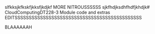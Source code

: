 slfkksjkfkskfjkksfjkdjkf MORE NITROUSSSSSS 
sjkfhdjksdhfhdfjkhdjk# CloudComputingDT228-3
Module code and extras
EDITSSSSSSSSSSSSSSSSSSSSSSSSSSSSSSSSSSSSSSSSSSSSS

BLAAAAAAH
